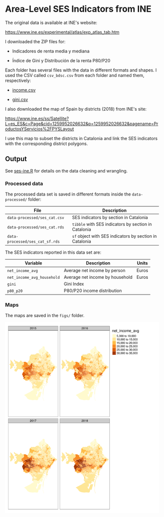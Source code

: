 # Area-Level SES Indicators from INE

The original data is available at INE's website:

<https://www.ine.es/experimental/atlas/exp_atlas_tab.htm>

I downloaded the ZIP files for:

* Indicadores de renta media y mediana

* Índice de Gini y Distribución de la renta P80/P20

Each folder has several files with the data in different formats and shapes. I used the CSV called `csv_bdsc.csv` from each folder and named them, respectively:

* [income.csv](data/income_raw.csv)

* [gini.csv](data/gini_raw.csv)

I also downloaded the map of Spain by districts (2018) from INE's site:

<https://www.ine.es/ss/Satellite?L=es_ES&c=Page&cid=1259952026632&p=1259952026632&pagename=ProductosYServicios%2FPYSLayout>

I use this map to subset the districts in Catalonia and link the SES indicators with the corresponding district polygons.


## Output

See [ses-ine.R](ses-ine.R) for details on the data cleaning and wrangling.

### Processed data

The processed data set is saved in different formats inside the `data-processed/` folder:

| File                            | Description                                             |
|---------------------------------|---------------------------------------------------------|
| `data-processed/ses_cat.csv`    | SES indicators by section in Catalonia                  |
| `data-processed/ses_cat.rds`    | `tibble` with SES indicators by section in Catalonia    |
| `data-processed/ses_cat_sf.rds` | `sf` object with SES indicators by section in Catalonia |

The SES indicators reported in this data set are:

| Variable                   | Description                     | Units |
|----------------------------|---------------------------------|-------|
| `net_income_avg`           | Average net income by person    | Euros |
| `net_income_avg_household` | Average net income by household | Euros |
| `gini`                     | Gini Index                      |       |
| `p80_p20`                  | P80/P20 income distribution     |       |

### Maps

The maps are saved in the `figs/` folder.

![](figs/map_income_individual_bcn.png)
